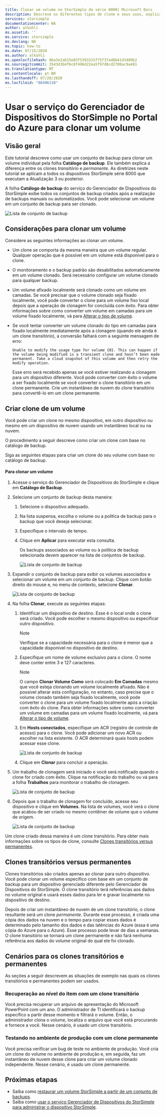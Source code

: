 ```yaml
---
title: Clonar um volume no StorSimple da série 8000| Microsoft Docs
description: Descreve os diferentes tipos de clone e seus usos, explicando como usar um conjunto de backup para clonar um volume individual em um dispositivo StorSimple da série 8000.
services: storsimple
documentationcenter: NA
author: alkohli
ms.assetid: ''
ms.service: storsimple
ms.devlang: NA
ms.topic: how-to
ms.date: 07/15/2020
ms.author: alkohli
ms.openlocfilehash: 86a3e2ab15e83f5393315f75f37ad8b41d3489b2
ms.sourcegitcommit: 3543d3b4f6c6f496d22ea5f97d8cd2700ac9a481
ms.translationtype: MT
ms.contentlocale: pt-BR
ms.lasthandoff: 07/20/2020
ms.locfileid: "86496138"
---
```

# <a name="use-the-storsimple-device-manager-service-in-azure-portal-to-clone-a-volume"></a>Usar o serviço do Gerenciador de Dispositivos do StorSimple no Portal do Azure para clonar um volume

## <a name="overview"></a>Visão geral

Este tutorial descreve como usar um conjunto de backup para clonar um volume individual pela folha **Catálogo de backup**. Ele também explica a diferença entre os clones *transitório* e *permanente*. As diretrizes neste tutorial se aplicam a todos os dispositivos StorSimple série 8000 que executam a Atualização 3 ou posterior.

A folha **Catálogo de backup** do serviço do Gerenciador de Dispositivos do StorSimple exibe todos os conjuntos de backup criados após a realização de backups manuais ou automatizados. Você pode selecionar um volume em um conjunto de backup para ser clonado.

 ![Lista de conjunto de backup](./media/storsimple-8000-clone-volume-u2/bucatalog.png)

## <a name="considerations-for-cloning-a-volume"></a>Considerações para clonar um volume

Considere as seguintes informações ao clonar um volume.

- Um clone se comporta da mesma maneira que um volume regular. Qualquer operação que é possível em um volume está disponível para o clone.

- O monitoramento e o backup padrão são desabilitados automaticamente em um volume clonado. Será necessário configurar um volume clonado para qualquer backup.

- Um volume afixado localmente será clonado como um volume em camadas. Se você precisar que o volume clonado seja fixado localmente, você pode converter o clone para um volume fixo local depois que a operação de clonagem for concluída com êxito. Para obter informações sobre como converter um volume em camadas para um volume fixado localmente, vá para [Alterar o tipo de volume](storsimple-8000-manage-volumes-u2.md#change-the-volume-type).

- Se você tentar converter um volume clonado do tipo em camadas para fixado localmente imediatamente após a clonagem (quando ele ainda é um clone transitório), a conversão falhará com a seguinte mensagem de erro:

    `Unable to modify the usage type for volume {0}. This can happen if the volume being modified is a transient clone and hasn’t been made permanent. Take a cloud snapshot of this volume and then retry the modify operation.`

    Esse erro será recebido apenas se você estiver realizando a clonagem para um dispositivo diferente. Você pode converter com êxito o volume a ser fixado localmente se você converter o clone transitório em um clone permanente. Crie um instantâneo de nuvem do clone transitório para convertê-lo em um clone permanente.

## <a name="create-a-clone-of-a-volume"></a>Criar clone de um volume

Você pode criar um clone no mesmo dispositivo, em outro dispositivo ou mesmo em um dispositivo de nuvem usando um instantâneo local ou na nuvem.

O procedimento a seguir descreve como criar um clone com base no catálogo de backup.  

Siga as seguintes etapas para criar um clone do seu volume com base no catálogo de backup.

#### <a name="to-clone-a-volume"></a>Para clonar um volume

1. Acesse o serviço do Gerenciador de Dispositivos do StorSimple e clique em **Catálogo de Backup**.

2. Selecione um conjunto de backup desta maneira:
   
   1. Selecione o dispositivo adequado.
   2. Na lista suspensa, escolha o volume ou a política de backup para o backup que você deseja selecionar.
   3. Especifique o intervalo de tempo.
   4. Clique em **Aplicar** para executar esta consulta.

      Os backups associados ao volume ou à política de backup selecionada devem aparecer na lista de conjuntos de backup.
   
      ![Lista de conjunto de backup](./media/storsimple-8000-clone-volume-u2/bucatalog.png)
     
3. Expandir o conjunto de backup para exibir os volumes associados e selecionar um volume em um conjunto de backup. Clique com botão direito do mouse e, no menu de contexto, selecione **Clonar**.

   ![Lista de conjunto de backup](./media/storsimple-8000-clone-volume-u2/clonevol3b.png) 

3. Na folha **Clonar**, execute as seguintes etapas:
   
   1. Identificar um dispositivo de destino. Esse é o local onde o clone será criado. Você pode escolher o mesmo dispositivo ou especificar outro dispositivo.

      > [!NOTE]
      > Verifique se a capacidade necessária para o clone é menor que a capacidade disponível no dispositivo de destino.
       
   2. Especifique um nome de volume exclusivo para o clone. O nome deve conter entre 3 e 127 caracteres.
      
       > [!NOTE]
       > O campo **Clonar Volume Como** será colocado **Em Camadas** mesmo que você esteja clonando um volume localmente afixado. Não é possível alterar esta configuração, no entanto, caso precise que o volume clonado também seja fixado localmente, você pode converter o clone para um volume fixado localmente após a criação com êxito do clone. Para obter informações sobre como converter um volume em camadas para um volume fixado localmente, vá para [Alterar o tipo de volume](storsimple-8000-manage-volumes-u2.md#change-the-volume-type).
          
   3. Em **Hosts conectados**, especifique um ACR (registro de controle de acesso) para o clone. Você pode adicionar um novo ACR ou escolher na lista existente. O ACR determinará quais hosts podem acessar esse clone.
      
       ![Lista de conjunto de backup](./media/storsimple-8000-clone-volume-u2/clonevol3a.png) 

   4. Clique em **Clonar** para concluir a operação.

4. Um trabalho de clonagem será iniciado e você será notificado quando o clone for criado com êxito. Clique na notificação do trabalho ou vá para a folha **Trabalhos** para monitorar o trabalho de clonagem.

    ![Lista de conjunto de backup](./media/storsimple-8000-clone-volume-u2/clonevol5.png)

7. Depois que o trabalho de clonagem for concluído, acesse seu dispositivo e clique em **Volumes**. Na lista de volumes, você verá o clone que acabou de ser criado no mesmo contêiner de volume que o volume de origem.

    ![Lista de conjunto de backup](./media/storsimple-8000-clone-volume-u2/clonevol6.png)

Um clone criado dessa maneira é um clone transitório. Para obter mais informações sobre os tipos de clone, consulte [Clones transitórios versus permanentes](#transient-vs-permanent-clones).


## <a name="transient-vs-permanent-clones"></a>Clones transitórios versus permanentes
Clones transitórios são criados apenas ao clonar para outro dispositivo. Você pode clonar um volume específico com base em um conjunto de backup para um dispositivo gerenciado diferente pelo Gerenciador de Dispositivos do StorSimple. O clone transitório terá referências aos dados no volume original e usará esses dados para ler e gravar localmente no dispositivo de destino.

Depois de criar um instantâneo de nuvem de um clone transitório, o clone resultante será um clone *permanente*. Durante esse processo, é criada uma cópia dos dados na nuvem e o tempo para copiar esses dados é determinado pelo tamanho dos dados e das latências do Azure (essa é uma cópia do Azure para o Azure). Esse processo pode levar de dias a semanas. O clone transitório se tornará um clone permanente e não fará nenhuma referência aos dados do volume original do qual ele foi clonado.

## <a name="scenarios-for-transient-and-permanent-clones"></a>Cenários para os clones transitórios e permanentes
As seções a seguir descrevem as situações de exemplo nas quais os clones transitórios e permanentes podem ser usados.

### <a name="item-level-recovery-with-a-transient-clone"></a>Recuperação ao nível do item com um clone transitório
Você precisa recuperar um arquivo de apresentação do Microsoft PowerPoint com um ano. O administrador de TI identificará o backup específico a partir desse momento e filtrará o volume. Então, o administrador clona o volume, localiza o arquivo que você está procurando e fornece a você. Nesse cenário, é usado um clone transitório.

### <a name="testing-in-the-production-environment-with-a-permanent-clone"></a>Testando no ambiente de produção com um clone permanente
Você precisa verificar um bug de teste no ambiente de produção. Você cria um clone do volume no ambiente de produção e, em seguida, faz um instantâneo de nuvem desse clone para criar um volume clonado independente. Nesse cenário, é usado um clone permanente.

## <a name="next-steps"></a>Próximas etapas
* Saiba como [restaurar um volume StorSimple a partir de um conjunto de backups](storsimple-8000-restore-from-backup-set-u2.md).
* Saiba como [usar o serviço Gerenciador de Dispositivos do StorSimple para administrar o dispositivo StorSimple](storsimple-8000-manager-service-administration.md).

